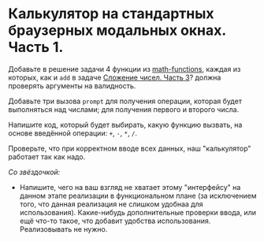 # Калькулятор на стандартных браузерных модальных окнах. Часть 1.

Добавьте в решение задачи 4 функции из 
[math-functions](https://github.com/YuraKostin/fed-lw-mo/tree/master/homework/js/math-functions),
каждая из которых, как и `add` в задаче 
[Сложение чисел. Часть 3](https://github.com/YuraKostin/fed-lw-mo/tree/master/homework/js/prompt-sum/prompt-sum-3)?
должна проверять аргументы на валидность.

Добавьте три вызова `prompt` для получения операции, которая будет
выполняться над числами; для получения первого и второго числа.

Напишите код, который будет выбирать, какую функцию вызвать, на основе
введённой операции: `+`, `-`, `*`, `/`.

Проверьте, что при корректном вводе всех данных, наш "калькулятор"
работает так как надо.

*Со звёздочкой:*

* Напишите, чего на ваш взгляд не хватает этому "интерфейсу" на данном
этапе реализации в функциональном плане (за исключением того, 
что данная реализация не слишком удобнаа для использования). 
Какие-нибудь дополнительные проверки ввода, или ещё что-то такое, 
что добавит удобства использования. Реализовывать не нужно.